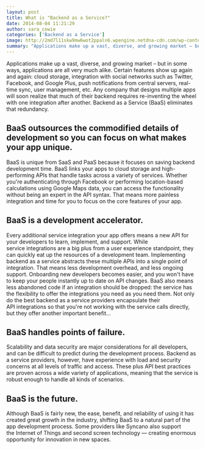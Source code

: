 ```yaml
---
layout: post
title: What is "Backend as a Service?"
date: 2014-08-04 11:21:29
author: sara_cowie
categories: ['Backend as a Service']
image: http://2md7l11skw9mw6wot2ppaln6.wpengine.netdna-cdn.com/wp-content/uploads/2014/02/sync.png
summary: "Applications make up a vast, diverse, and growing market – but in some ways, applications are all very much alike. Certain features show up again and again: cloud storage, integration with social networks such as Twitter, Facebook, and Google Plus, push notifications from central servers, real-time sync, user management, etc. Any company that designs multiple apps will soon realize that much of their backend requires re-inventing the wheel with one integration after another. Backend as a Service (BaaS) eliminates that redundancy."
---
```

Applications make up a vast, diverse, and growing market – but in some ways, applications are all very much alike. Certain features show up again and again: cloud storage, integration with social networks such as Twitter, Facebook, and Google Plus, push notifications from central servers, real-time sync, user management, etc. Any company that designs multiple apps will soon realize that much of their backend requires re-inventing the wheel with one integration after another. Backend as a Service (BaaS) eliminates that redundancy.<!--more-->
<h2>BaaS outsources the commodified details of development so you can focus on what makes your app unique.</h2>
BaaS is unique from SaaS and PaaS because it focuses on saving backend development time. BaaS links your apps to cloud storage and high-performing APIs that handle tasks across a variety of services. Whether you're authenticating through Facebook or performing location-based calculations using Google Maps data, you can access the functionality without being an expert in the API syntax. That means more painless integration and time for you to focus on the core features of your app.
<h2>BaaS is a development accelerator.</h2>
Every additional service integration your app offers means a new API for your developers to learn, implement, and support. While service integrations are a big plus from a user experience standpoint, they can quickly eat up the resources of a development team. Implementing backend as a service abstracts these multiple APIs into a single point of integration. That means less development overhead, and less ongoing support. Onboarding new developers becomes easier, and you won't have to keep your people instantly up to date on API changes. BaaS also means less abandoned code if an integration should be dropped: the service has the flexibility to offer the integrations you need as you need them. Not only do the best backend as a service providers encapsulate their API integrations so that you're not working with the service calls directly, but they offer another important benefit...
<h2>BaaS handles points of failure.</h2>
Scalability and data security are major considerations for all developers, and can be difficult to predict during the development process. Backend as a service providers, however, have experience with load and security concerns at all levels of traffic and access. These plus API best practices are proven across a wide variety of applications, meaning that the service is robust enough to handle all kinds of scenarios.
<h2>BaaS is the future.</h2>
Although BaaS is fairly new, the ease, benefit, and reliability of using it has created great growth in the industry, shifting BaaS to a natural part of the app development process. Some providers like Syncano also support the Internet of Things and second screen technology — creating enormous opportunity for innovation in new spaces.